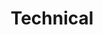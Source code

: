 ---
title: Technical
menu:
  sidebar:
    name: Tech Blogs
    identifier: tech-blogs
    weight: 100
---